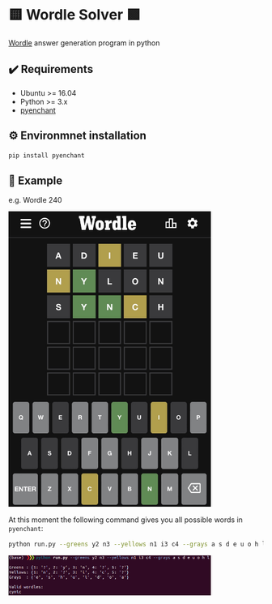 # 🟨 Wordle Solver 🟩
[Wordle](https://www.nytimes.com/games/wordle/index.html) answer generation program in python


## :heavy_check_mark: Requirements
* Ubuntu >= 16.04
* Python >= 3.x
* [pyenchant](https://pyenchant.github.io/pyenchant/)


## :gear: Environmnet installation
```bash
pip install pyenchant
```


## :owl: Example
e.g. Wordle 240

<img src="assets/wordle240.jpeg" alt="my wordle 240 screenshot" width="400"/>

At this moment the following command gives you all possible words in `pyenchant`:
```bash
python run.py --greens y2 n3 --yellows n1 i3 c4 --grays a s d e u o h l
```

<img src="assets/wordle240sol.png" alt="result" width="400"/>
